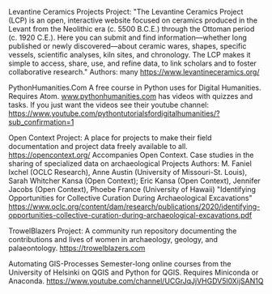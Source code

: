 
Levantine Ceramics Projects
Project: "The Levantine Ceramics Project (LCP) is an open, interactive website focused on ceramics produced in the Levant from the Neolithic era (c. 5500 B.C.E.) through the Ottoman period (c. 1920 C.E.). Here you can submit and find information—whether long published or newly discovered—about ceramic wares, shapes, specific vessels, scientific analyses, kiln sites, and chronology. The LCP makes it simple to access, share, use, and refine data, to link scholars and to foster collaborative research."
Authors: many
https://www.levantineceramics.org/

PythonHumanities.Com
A free course in Python uses for Digital Humanities. Requires Atom.
www.pythonhumanities.com has videos with quizzes and tasks. If you just want the videos see their youtube channel: https://www.youtube.com/pythontutorialsfordigitalhumanities/?sub_confirmation=1

Open Context
Project: A place for projects to make their field documentation and project data freely available to all.
https://opencontext.org/
Accompanies Open Context. Case studies in the sharing of specialized data on archaeological Projects
Authors: M. Faniel Ixchel (OCLC Research), Anne Austin (University of Missouri-St. Louis), Sarah Whitcher Kansa (Open Context); Eric Kansa (Open Context), Jennifer Jacobs (Open Context), Phoebe France (University of Hawaii)
"Identifying Opportunities for Collective Curation During Archaeological Excavations"
https://www.oclc.org/content/dam/research/publications/2020/identifying-opportunities-collective-curation-during-archaeological-excavations.pdf

TrowelBlazers
Project: A community run repository documenting the contributions and lives of women in archaeology, geology, and palaeontology.
https://trowelblazers.com

Automating GIS-Processes
Semester-long online courses from the University of Helsinki on QGIS and Python for QGIS. Requires Miniconda or Anaconda.
https://www.youtube.com/channel/UCGrJqJjVHGDV5l0XijSAN1Q
